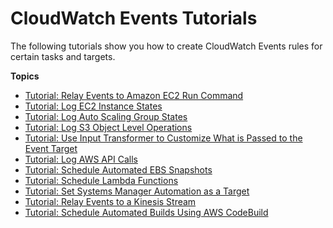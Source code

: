 # CloudWatch Events Tutorials<a name="CloudWatch-Events-Tutorials"></a>

The following tutorials show you how to create CloudWatch Events rules for certain tasks and targets\.

**Topics**
+ [Tutorial: Relay Events to Amazon EC2 Run Command](EC2_Run_Command.md)
+ [Tutorial: Log EC2 Instance States](LogEC2InstanceState.md)
+ [Tutorial: Log Auto Scaling Group States](LogASGroupState.md)
+ [Tutorial: Log S3 Object Level Operations](log-s3-data-events.md)
+ [Tutorial: Use Input Transformer to Customize What is Passed to the Event Target](CloudWatch-Events-Input-Transformer-Tutorial.md)
+ [Tutorial: Log AWS API Calls](LogAPICall.md)
+ [Tutorial: Schedule Automated EBS Snapshots](TakeScheduledSnapshot.md)
+ [Tutorial: Schedule Lambda Functions](RunLambdaSchedule.md)
+ [Tutorial: Set Systems Manager Automation as a Target](SSM_Automation_as_Target.md)
+ [Tutorial: Relay Events to a Kinesis Stream](RelayEventsKinesisStream.md)
+ [Tutorial: Schedule Automated Builds Using AWS CodeBuild](CloudWatch-Events-tutorial-codebuild.md)